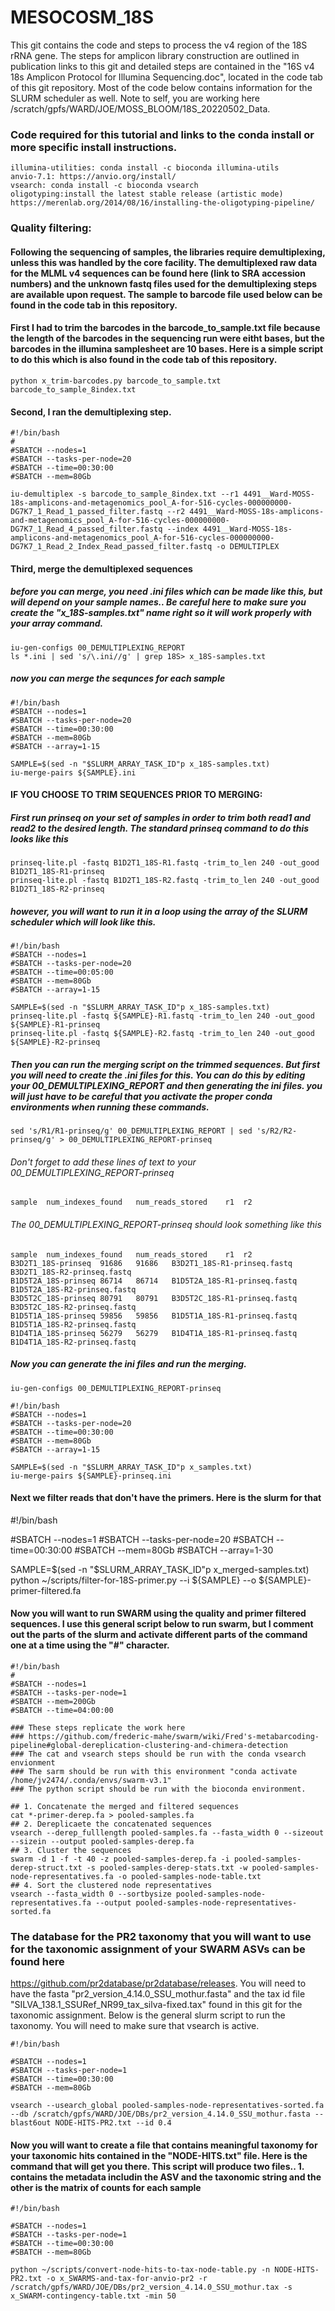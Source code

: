 # MESOCOSM_18S
This git contains the code and steps to process the v4 region of the 18S rRNA gene. The steps for amplicon library construction are outlined in publication links to this git and detailed steps are contained in the "16S v4 18s Amplicon Protocol for Illumina Sequencing.doc", located in the code tab of this git repository. Most of the code below contains information for the SLURM scheduler as well. Note to self, you are working here /scratch/gpfs/WARD/JOE/MOSS_BLOOM/18S_20220502_Data.

### Code required for this tutorial and links to the conda install or more specific install instructions. 
    illumina-utilities: conda install -c bioconda illumina-utils
    anvio-7.1: https://anvio.org/install/
    vsearch: conda install -c bioconda vsearch
    oligotyping:install the latest stable release (artistic mode) https://merenlab.org/2014/08/16/installing-the-oligotyping-pipeline/

### Quality filtering: 

#### Following the sequencing of samples, the libraries require demultiplexing, unless this was handled by the core facility. The demultiplexed raw data for the MLML v4 sequences can be found here (link to SRA accession numbers) and the unknown fastq files used for the demultiplexing steps are available upon request. The sample to barcode file used below can be found in the code tab in this repository. 

#### First I had to trim the barcodes in the barcode_to_sample.txt file because the length of the barcodes in the sequencing run were eitht bases, but the barcodes in the illumina samplesheet are 10 bases. Here is a simple script to do this which is also found in the code tab of this repository.

    python x_trim-barcodes.py barcode_to_sample.txt barcode_to_sample_8index.txt
    
#### Second, I ran the demultiplexing step. 

    #!/bin/bash
    #
    #SBATCH --nodes=1
    #SBATCH --tasks-per-node=20
    #SBATCH --time=00:30:00
    #SBATCH --mem=80Gb

    iu-demultiplex -s barcode_to_sample_8index.txt --r1 4491__Ward-MOSS-18s-amplicons-and-metagenomics_pool_A-for-516-cycles-000000000-DG7K7_1_Read_1_passed_filter.fastq --r2 4491__Ward-MOSS-18s-amplicons-and-metagenomics_pool_A-for-516-cycles-000000000-DG7K7_1_Read_4_passed_filter.fastq --index 4491__Ward-MOSS-18s-amplicons-and-metagenomics_pool_A-for-516-cycles-000000000-DG7K7_1_Read_2_Index_Read_passed_filter.fastq -o DEMULTIPLEX
    
    
#### Third, merge the demultiplexed sequences

##### before you can merge, you need .ini files which can be made like this, but will depend on your sample names.. Be careful here to make sure you create the "x_18S-samples.txt" name right so it will work properly with your array command. 

    iu-gen-configs 00_DEMULTIPLEXING_REPORT
    ls *.ini | sed 's/\.ini//g' | grep 18S> x_18S-samples.txt
    
##### now you can merge the sequnces for each sample

    #!/bin/bash
    #SBATCH --nodes=1
    #SBATCH --tasks-per-node=20
    #SBATCH --time=00:30:00
    #SBATCH --mem=80Gb
    #SBATCH --array=1-15

    SAMPLE=$(sed -n "$SLURM_ARRAY_TASK_ID"p x_18S-samples.txt)
    iu-merge-pairs ${SAMPLE}.ini

#### IF YOU CHOOSE TO TRIM SEQUENCES PRIOR TO MERGING:

##### First run prinseq on your set of samples in order to trim both read1 and read2 to the desired length. The standard prinseq command to do this looks like this

    prinseq-lite.pl -fastq B1D2T1_18S-R1.fastq -trim_to_len 240 -out_good B1D2T1_18S-R1-prinseq
    prinseq-lite.pl -fastq B1D2T1_18S-R2.fastq -trim_to_len 240 -out_good B1D2T1_18S-R2-prinseq
    
##### however, you will want to run it in a loop using the array of the SLURM scheduler which will look like this.
    
    #!/bin/bash
    #SBATCH --nodes=1
    #SBATCH --tasks-per-node=20
    #SBATCH --time=00:05:00
    #SBATCH --mem=80Gb
    #SBATCH --array=1-15

    SAMPLE=$(sed -n "$SLURM_ARRAY_TASK_ID"p x_18S-samples.txt)
    prinseq-lite.pl -fastq ${SAMPLE}-R1.fastq -trim_to_len 240 -out_good ${SAMPLE}-R1-prinseq
    prinseq-lite.pl -fastq ${SAMPLE}-R2.fastq -trim_to_len 240 -out_good ${SAMPLE}-R2-prinseq
    
##### Then you can run the merging script on the trimmed sequences. But first you will need to create the .ini files for this. You can do this by editing your 00_DEMULTIPLEXING_REPORT and then generating the ini files. you will just have to be careful that you activate the proper conda environments when running these commands. 

    sed 's/R1/R1-prinseq/g' 00_DEMULTIPLEXING_REPORT | sed 's/R2/R2-prinseq/g' > 00_DEMULTIPLEXING_REPORT-prinseq
    
###### Don't forget to add these lines of text to your 00_DEMULTIPLEXING_REPORT-prinseq

    sample	num_indexes_found	num_reads_stored	r1	r2

###### The 00_DEMULTIPLEXING_REPORT-prinseq should look something like this

    sample	num_indexes_found	num_reads_stored	r1	r2
    B3D2T1_18S-prinseq  91686	91686	B3D2T1_18S-R1-prinseq.fastq	    B3D2T1_18S-R2-prinseq.fastq
    B1D5T2A_18S-prinseq 86714	86714	B1D5T2A_18S-R1-prinseq.fastq	B1D5T2A_18S-R2-prinseq.fastq
    B3D5T2C_18S-prinseq	80791	80791	B3D5T2C_18S-R1-prinseq.fastq	B3D5T2C_18S-R2-prinseq.fastq
    B1D5T1A_18S-prinseq	59856	59856	B1D5T1A_18S-R1-prinseq.fastq	B1D5T1A_18S-R2-prinseq.fastq
    B1D4T1A_18S-prinseq	56279   56279	B1D4T1A_18S-R1-prinseq.fastq	B1D4T1A_18S-R2-prinseq.fastq
    
##### Now you can generate the ini files and run the merging. 
    
    iu-gen-configs 00_DEMULTIPLEXING_REPORT-prinseq
    
    #!/bin/bash
    #SBATCH --nodes=1
    #SBATCH --tasks-per-node=20
    #SBATCH --time=00:30:00
    #SBATCH --mem=80Gb
    #SBATCH --array=1-15

    SAMPLE=$(sed -n "$SLURM_ARRAY_TASK_ID"p x_samples.txt)
    iu-merge-pairs ${SAMPLE}-prinseq.ini
    
#### Next we filter reads that don't have the primers. Here is the slurm for that

#!/bin/bash

#SBATCH --nodes=1
#SBATCH --tasks-per-node=20
#SBATCH --time=00:30:00
#SBATCH --mem=80Gb
#SBATCH --array=1-30

SAMPLE=$(sed -n "$SLURM_ARRAY_TASK_ID"p x_merged-samples.txt)
python ~/scripts/filter-for-18S-primer.py --i ${SAMPLE} --o ${SAMPLE}-primer-filtered.fa
    
#### Now you will want to run SWARM using the quality and primer filtered sequences. I use this general script below to run swarm, but I comment out the parts of the slurm and activate different parts of the command one at a time using the "#" character. 

    #!/bin/bash
    #
    #SBATCH --nodes=1
    #SBATCH --tasks-per-node=1
    #SBATCH --mem=200Gb
    #SBATCH --time=04:00:00

    ### These steps replicate the work here
    ### https://github.com/frederic-mahe/swarm/wiki/Fred's-metabarcoding-pipeline#global-dereplication-clustering-and-chimera-detection
    ### The cat and vsearch steps should be run with the conda vsearch envionment
    ### The sarm should be run with this environment "conda activate /home/jv2474/.conda/envs/swarm-v3.1"
    ### The python script should be run with the bioconda environment.

    ## 1. Concatenate the merged and filtered sequences
    cat *-primer-derep.fa > pooled-samples.fa
    ## 2. Dereplicaete the concatenated sequences
    vsearch --derep_fulllength pooled-samples.fa --fasta_width 0 --sizeout --sizein --output pooled-samples-derep.fa
    ## 3. Cluster the sequences
    swarm -d 1 -f -t 40 -z pooled-samples-derep.fa -i pooled-samples-derep-struct.txt -s pooled-samples-derep-stats.txt -w pooled-samples-node-representatives.fa -o pooled-samples-node-table.txt
    ## 4. Sort the clustered node representatives
    vsearch --fasta_width 0 --sortbysize pooled-samples-node-representatives.fa --output pooled-samples-node-representatives-sorted.fa


### The database for the PR2 taxonomy that you will want to use for the taxonomic assignment of your SWARM ASVs can be found here
https://github.com/pr2database/pr2database/releases.  You will need to have the fasta "pr2_version_4.14.0_SSU_mothur.fasta" and the tax id file "SILVA_138.1_SSURef_NR99_tax_silva-fixed.tax" found in this git for the taxonomic assignment. Below is the general slurm script to run the taxonomy. You will need to make sure that vsearch is active.

    #!/bin/bash

    #SBATCH --nodes=1
    #SBATCH --tasks-per-node=1
    #SBATCH --time=00:30:00
    #SBATCH --mem=80Gb

    vsearch --usearch_global pooled-samples-node-representatives-sorted.fa --db /scratch/gpfs/WARD/JOE/DBs/pr2_version_4.14.0_SSU_mothur.fasta --blast6out NODE-HITS-PR2.txt --id 0.4
 
 #### Now you will want to create a file that contains meaningful taxonomy for your taxonomic hits contained in the "NODE-HITS.txt" file. Here is the command that will get you there. This script will produce two files.. 1. contains the metadata includin the ASV and the taxonomic string and the other is the matrix of counts for each sample
 
    #!/bin/bash

    #SBATCH --nodes=1
    #SBATCH --tasks-per-node=1
    #SBATCH --time=00:30:00
    #SBATCH --mem=80Gb
 
    python ~/scripts/convert-node-hits-to-tax-node-table.py -n NODE-HITS-PR2.txt -o x_SWARMS-and-tax-for-anvio-pr2 -r /scratch/gpfs/WARD/JOE/DBs/pr2_version_4.14.0_SSU_mothur.tax -s x_SWARM-contingency-table.txt -min 50
 
 
 
    
    
